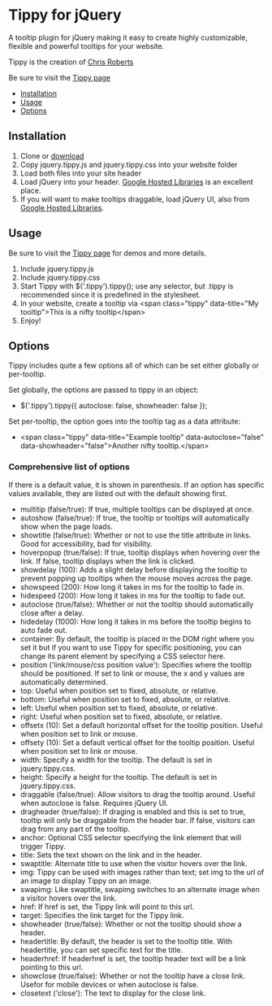 # Tippy for jQuery

A tooltip plugin for jQuery making it easy to create highly customizable, flexible and powerful tooltips for your website.

Tippy is the creation of [Chris Roberts](http://croberts.me/)

Be sure to visit the [Tippy page](http://tippy.croberts.me/)

* [Installation](#installation)
* [Usage](#usage)
* [Options](#options)

## Installation

1. Clone or [download](https://github.com/sergeche/emmet-sublime/archive/master.zip)
2. Copy jquery.tippy.js and jquery.tippy.css into your website folder
3. Load both files into your site header
4. Load jQuery into your header. [Google Hosted Libraries](https://developers.google.com/speed/libraries/devguide) is an excellent place.
5. If you will want to make tooltips draggable, load jQuery UI, also from [Google Hosted Libraries](https://developers.google.com/speed/libraries/devguide).

## Usage

Be sure to visit the [Tippy page](http://tippy.croberts.me/) for demos and more details.

1. Include jquery.tippy.js
2. Include jquery.tippy.css
3. Start Tippy with $('.tippy').tippy(); use any selector, but .tippy is recommended since it is predefined in the stylesheet.
4. In your website, create a tooltip via &lt;span class="tippy" data-title="My tooltip">This is a nifty tooltip&lt;/span>
5. Enjoy!

## Options

Tippy includes quite a few options all of which can be set either globally or per-tooltip.

Set globally, the options are passed to tippy in an object:

* $('.tippy').tippy({ autoclose: false, showheader: false });

Set per-tooltip, the option goes into the tooltip tag as a data attribute:

* &lt;span class="tippy" data-title="Example tooltip" data-autoclose="false" data-showheader="false">Another nifty tooltip.&lt;/span>

### Comprehensive list of options
If there is a default value, it is shown in parenthesis. If an option has specific values available, they are listed out with the default showing first.

* multitip (false/true): If true, multiple tooltips can be displayed at once.
* autoshow (false/true): If true, the tooltip or tooltips will automatically show when the page loads.
* showtitle (false/true): Whether or not to use the title attribute in links. Good for accessibility, bad for visibility.
* hoverpopup (true/false): If true, tooltip displays when hovering over the link. If false, tooltip displays when the link is clicked.
* showdelay (100): Adds a slight delay before displaying the tooltip to prevent popping up tooltips when the mouse moves across the page.
* showspeed (200): How long it takes in ms for the tooltip to fade in.
* hidespeed (200): How long it takes in ms for the tooltip to fade out.
* autoclose (true/false): Whether or not the tooltip should automatically close after a delay.
* hidedelay (1000): How long it takes in ms before the tooltip begins to auto fade out.
* container: By default, the tooltip is placed in the DOM right where you set it but if you want to use Tippy for specific positioning, you can change its parent element by specifying a CSS selector here.
* position ('link/mouse/css position value'): Specifies where the tooltip should be positioned. If set to link or mouse, the x and y values are automatically determined.
* top: Useful when position set to fixed, absolute, or relative.
* bottom: Useful when position set to fixed, absolute, or relative.
* left: Useful when position set to fixed, absolute, or relative.
* right: Useful when position set to fixed, absolute, or relative.
* offsetx (10): Set a default horizontal offset for the tooltip position. Useful when position set to link or mouse.
* offsety (10): Set a default vertical offset for the tooltip position. Useful when position set to link or mouse.
* width: Specify a width for the tooltip. The default is set in jquery.tippy.css.
* height: Specify a height for the tooltip. The default is set in jquery.tippy.css.
* draggable (false/true): Allow visitors to drag the tooltip around. Useful when autoclose is false. Requires jQuery UI.
* dragheader (true/false): If draging is enabled and this is set to true, tooltip will only be draggable from the header bar. If false, visitors can drag from any part of the tooltip.
* anchor: Optional CSS selector specifying the link element that will trigger Tippy.
* title: Sets the text shown on the link and in the header.
* swaptitle: Alternate title to use when the visitor hovers over the link.
* img: Tippy can be used with images rather than text; set img to the url of an image to display Tippy on an image.
* swapimg: Like swaptitle, swapimg switches to an alternate image when a visitor hovers over the link.
* href: If href is set, the Tippy link will point to this url.
* target: Specifies the link target for the Tippy link.
* showheader (true/false): Whether or not the tooltip should show a header.
* headertitle: By default, the header is set to the tooltip title. With headertitle, you can set specific text for the title.
* headerhref: If headerhref is set, the tooltip header text will be a link pointing to this url.
* showclose (true/false): Whether or not the tooltip have a close link. Usefor for mobile devices or when autoclose is false.
* closetext ('close'): The text to display for the close link.
